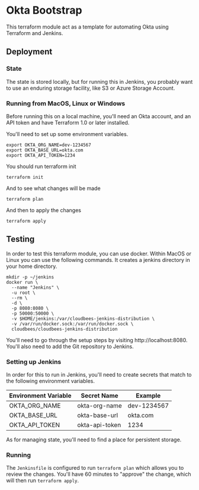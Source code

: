 # Okta Bootstrap

This terraform module act as a template for automating Okta using Terraform
and Jenkins. 

## Deployment

### State

The state is stored locally, but for running this in Jenkins, you probably 
want to use an enduring storage facility, like S3 or Azure Storage Account. 

### Running from MacOS, Linux or Windows 

Before running this on a local machine, you'll need an Okta account, and an
API token and have Terraform 1.0 or later installed. 

You'll need to set up some environment variables. 

```
export OKTA_ORG_NAME=dev-1234567
export OKTA_BASE_URL=okta.com
export OKTA_API_TOKEN=1234
```

You should run terraform init

```
terraform init
```

And to see what changes will be made

```
terraform plan
```

And then to apply the changes

```
terraform apply
```

## Testing

In order to test this terraform module, you can use docker. Within MacOS or
Linux you can use the following commands. It creates a jenkins directory in
your home directory. 

```
mkdir -p ~/jenkins
docker run \
  --name "Jenkins" \
  -u root \
  --rm \
  -d \
  -p 8080:8080 \
  -p 50000:50000 \
  -v $HOME/jenkins:/var/cloudbees-jenkins-distribution \
  -v /var/run/docker.sock:/var/run/docker.sock \
  cloudbees/cloudbees-jenkins-distribution
```

You'll need to go through the setup steps by visiting http://localhost:8080. 
You'll also need to add the Git repository to Jenkins.

### Setting up Jenkins

In order for this to run in Jenkins, you'll need to create secrets that
match to the following environment variables.

Environment Variable | Secret Name | Example
---------|----------|---------
 OKTA_ORG_NAME | okta-org-name | dev-1234567
 OKTA_BASE_URL | okta-base-url | okta.com
 OKTA_API_TOKEN | okta-api-token | 1234

 As for managing state, you'll need to find a place for persistent storage.

### Running

The `Jenkinsfile` is configured to run `terraform plan` which allows you to
review the changes. You'll have 60 minutes to "approve" the change, which
will then run `terraform apply`. 



